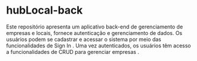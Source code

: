 # hubLocal-back
Este repositório apresenta um aplicativo back-end de gerenciamento de empresas e locais, fornece autenticação e gerenciamento de dados. Os usuários podem se cadastrar e acessar o sistema por meio das funcionalidades de Sign In . Uma vez autenticados, os usuários têm acesso a funcionalidades de CRUD para gerenciar empresas .
